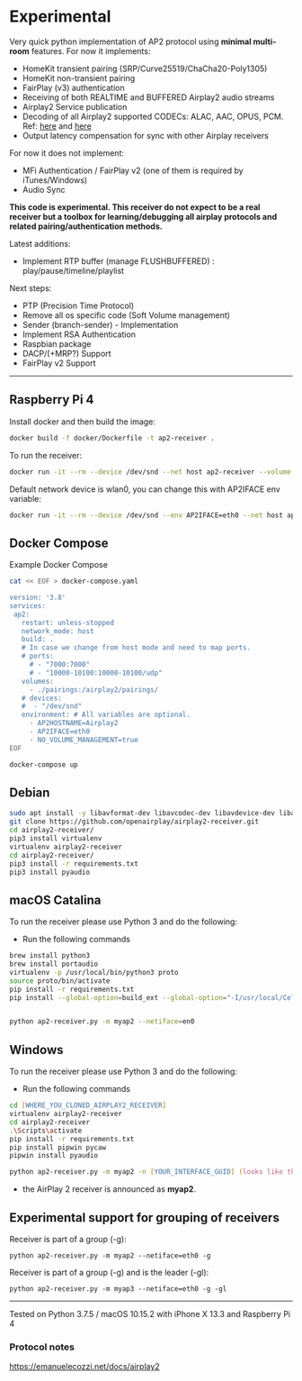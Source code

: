 # Experimental

Very quick python implementation of AP2 protocol using **minimal
multi-room** features. For now it implements:
- HomeKit transient pairing (SRP/Curve25519/ChaCha20-Poly1305)
- HomeKit non-transient pairing
- FairPlay (v3) authentication
- Receiving of both REALTIME and BUFFERED Airplay2 audio streams
- Airplay2 Service publication
- Decoding of all Airplay2 supported CODECs: ALAC, AAC, OPUS, PCM.
 Ref: [here](https://emanuelecozzi.net/docs/airplay2/audio/) and 
      [here](https://emanuelecozzi.net/docs/airplay2/rtsp/#setup)
- Output latency compensation for sync with other Airplay receivers

For now it does not implement:
 - MFi Authentication / FairPlay v2 (one of them is required by iTunes/Windows)
 - Audio Sync
 
**This code is experimental. This receiver do not expect to be a real receiver but a toolbox for learning/debugging all airplay protocols and related pairing/authentication methods.** 

Latest additions:
 - Implement RTP buffer (manage FLUSHBUFFERED) : play/pause/timeline/playlist

Next steps:
 - PTP (Precision Time Protocol)
 - Remove all os specific code (Soft Volume management)
 - Sender (branch-sender) - Implementation
 - Implement RSA Authentication
 - Raspbian package
 - DACP/(+MRP?) Support
 - FairPlay v2 Support
---

## Raspberry Pi 4

Install docker and then build the image:

```zsh
docker build -f docker/Dockerfile -t ap2-receiver .
```

To run the receiver:

```zsh
docker run -it --rm --device /dev/snd --net host ap2-receiver --volume `pwd`/pairings/:/airplay2/pairings/
```

Default network device is wlan0, you can change this with AP2IFACE env variable:

```zsh
docker run -it --rm --device /dev/snd --env AP2IFACE=eth0 --net host ap2-receiver
```

## Docker Compose

Example Docker Compose
```zsh
cat << EOF > docker-compose.yaml

version: '3.8'
services:
 ap2:
   restart: unless-stopped
   network_mode: host
   build: .
   # In case we change from host mode and need to map ports.
   # ports:
     # - "7000:7000"
     # - "10000-10100:10000-10100/udp"
   volumes:
     - ./pairings:/airplay2/pairings/
   # devices:
   #  - "/dev/snd"
   environment: # All variables are optional.
     - AP2HOSTNAME=Airplay2
     - AP2IFACE=eth0
     - NO_VOLUME_MANAGEMENT=true
EOF

docker-compose up
```

## Debian

```zsh
sudo apt install -y libavformat-dev libavcodec-dev libavdevice-dev libavutil-dev libswscale-dev libswresample-dev libavfilter-dev portaudio19-dev python3 python3-pip python3-pyaudio build-essential pkg-config git alsa-utils
git clone https://github.com/openairplay/airplay2-receiver.git
cd airplay2-receiver/
pip3 install virtualenv
virtualenv airplay2-receiver
cd airplay2-receiver/
pip3 install -r requirements.txt
pip3 install pyaudio
```


## macOS Catalina

To run the receiver please use Python 3 and do the following:

* Run the following commands

```zsh
brew install python3
brew install portaudio
virtualenv -p /usr/local/bin/python3 proto
source proto/bin/activate
pip install -r requirements.txt
pip install --global-option=build_ext --global-option="-I/usr/local/Cellar/portaudio/19.6.0/include" --global-option="-L/usr/local/Cellar/portaudio/19.6.0/lib" pyaudio


python ap2-receiver.py -m myap2 --netiface=en0
```

## Windows

To run the receiver please use Python 3 and do the following:

* Run the following commands

```zsh
cd [WHERE_YOU_CLONED_AIRPLAY2_RECEIVER]
virtualenv airplay2-receiver
cd airplay2-receiver
.\Scripts\activate
pip install -r requirements.txt
pip install pipwin pycaw
pipwin install pyaudio

python ap2-receiver.py -m myap2 -n [YOUR_INTERFACE_GUID] (looks like this for instance {02681AC0-AD52-4E15-9BD6-8C6A08C4F836} )
```

* the AirPlay 2 receiver is announced as **myap2**.


## Experimental support for grouping of receivers

Receiver is part of a group (-g):
```
python ap2-receiver.py -m myap2 --netiface=eth0 -g
````

Receiver is part of a group (-g) and is the leader (-gl):
```
python ap2-receiver.py -m myap3 --netiface=eth0 -g -gl
````

---

Tested on Python 3.7.5 / macOS 10.15.2 with iPhone X 13.3 and Raspberry Pi 4

### Protocol notes

https://emanuelecozzi.net/docs/airplay2

